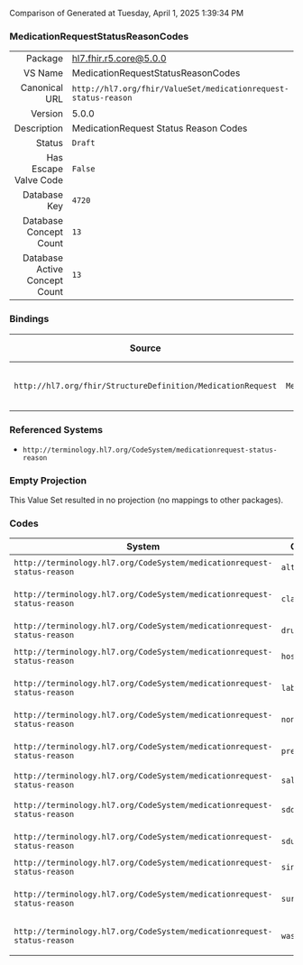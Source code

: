 Comparison of 
Generated at Tuesday, April 1, 2025 1:39:34 PM

### MedicationRequestStatusReasonCodes

|      |     |
| ---: | --- |
| Package | hl7.fhir.r5.core@5.0.0 |
| VS Name | MedicationRequestStatusReasonCodes |
| Canonical URL | `http://hl7.org/fhir/ValueSet/medicationrequest-status-reason` |
| Version | 5.0.0 |
| Description | MedicationRequest Status Reason Codes |
| Status | `Draft` |
| Has Escape Valve Code | `False` |
| Database Key | `4720` |
| Database Concept Count | `13` |
| Database Active Concept Count | `13` |
### Bindings

| Source | Element | Binding | Strength | Element Short |
| ------ | ------- | ------- | -------- | ------------- |
| `http://hl7.org/fhir/StructureDefinition/MedicationRequest` | `MedicationRequest.statusReason` | `http://hl7.org/fhir/ValueSet/medicationrequest-status-reason` | `Example` | Reason for current status |

### Referenced Systems

* `http://terminology.hl7.org/CodeSystem/medicationrequest-status-reason`
### Empty Projection

This Value Set resulted in no projection (no mappings to other packages).

### Codes

| System | Code | Display |
| ------ | ---- | ------- |
| `http://terminology.hl7.org/CodeSystem/medicationrequest-status-reason` | `altchoice` | Try another treatment first |
| `http://terminology.hl7.org/CodeSystem/medicationrequest-status-reason` | `clarif` | Prescription requires clarification |
| `http://terminology.hl7.org/CodeSystem/medicationrequest-status-reason` | `drughigh` | Drug level too high |
| `http://terminology.hl7.org/CodeSystem/medicationrequest-status-reason` | `hospadm` | Admission to hospital |
| `http://terminology.hl7.org/CodeSystem/medicationrequest-status-reason` | `labint` | Lab interference issues |
| `http://terminology.hl7.org/CodeSystem/medicationrequest-status-reason` | `non-avail` | Patient not available |
| `http://terminology.hl7.org/CodeSystem/medicationrequest-status-reason` | `preg` | Parent is pregnant/breast feeding |
| `http://terminology.hl7.org/CodeSystem/medicationrequest-status-reason` | `salg` | Allergy |
| `http://terminology.hl7.org/CodeSystem/medicationrequest-status-reason` | `sddi` | Drug interacts with another drug |
| `http://terminology.hl7.org/CodeSystem/medicationrequest-status-reason` | `sdupther` | Duplicate therapy |
| `http://terminology.hl7.org/CodeSystem/medicationrequest-status-reason` | `sintol` | Suspected intolerance |
| `http://terminology.hl7.org/CodeSystem/medicationrequest-status-reason` | `surg` | Patient scheduled for surgery. |
| `http://terminology.hl7.org/CodeSystem/medicationrequest-status-reason` | `washout` | Waiting for old drug to wash out |
